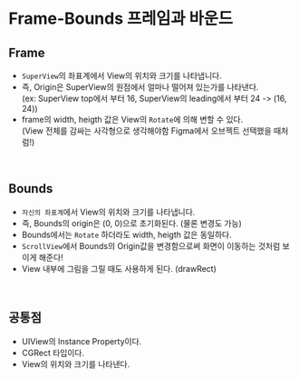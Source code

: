 # Frame-Bounds 프레임과 바운드

## Frame
- `SuperView`의 좌표계에서 View의 위치와 크기를 나타냅니다.
- 즉, Origin은 SuperView의 원점에서 얼마나 떨어져 있는가를 나타낸다.   
   (ex: SuperView top에서 부터 16, SuperView의 leading에서 부터 24 -> (16, 24))
- frame의 width, heigth 값은 View의 `Rotate`에 의해 변할 수 있다.    
   (View 전체를 감싸는 사각형으로 생각해야함 Figma에서 오브젝트 선택했을 때처럼!)

<br>

## Bounds
- `자신의 좌표계`에서 View의 위치와 크기를 나타냅니다.
- 즉, Bounds의 origin은 (0, 0)으로 초기화된다. (물론 변경도 가능)
- Bounds에서는 `Rotate` 하더라도 width, heigth 값은 동일하다.
- `ScrollView`에서 Bounds의 Origin값을 변경함으로써 화면이 이동하는 것처럼 보이게 해준다!
- View 내부에 그림을 그릴 때도 사용하게 된다. (drawRect)

<br>

## 공통점
- UIView의 Instance Property이다.
- CGRect 타입이다.
- View의 위치와 크기를 나타낸다.